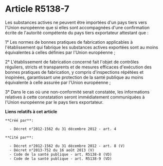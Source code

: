 # Article R5138-7

Les substances actives ne peuvent être importées d'un pays tiers vers l'Union européenne que si elles sont accompagnées d'une
confirmation écrite de l'autorité compétente du pays tiers exportateur attestant que :

1° Les normes de bonnes pratiques de fabrication applicables à l'établissement qui fabrique les substances actives exportées
sont au moins équivalentes à celles définies par l'Union européenne ;

2° L'établissement de fabrication concerné fait l'objet de contrôles réguliers, stricts et transparents et de mesures
efficaces d'exécution des bonnes pratiques de fabrication, y compris d'inspections répétées et inopinées, garantissant une
protection de la santé publique au moins équivalente à celle assurée par l'Union européenne ;

3° Dans le cas où une non-conformité serait constatée, les informations relatives à cette constatation seront immédiatement
communiquées à l'Union européenne par le pays tiers exportateur.

**Liens relatifs à cet article**

	**Créé par**:

	  - Décret n°2012-1562 du 31 décembre 2012 - art. 4

	**Cité par**:

	  - Décret n°2012-1562 du 31 décembre 2012 - art. 8 (V)
	  - Décret n°2013-752 du 16 août 2013 (V)
	  - Code de la santé publique - art. R5138-8 (VD)
	  - Code de la santé publique - art. R5138-9 (VD)
